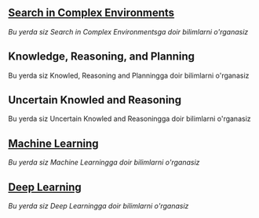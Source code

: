 ## [Search in Complex Environments](https://martianvenusianorg.github.io/search-in-complex-environments)

*Bu yerda siz Search in Complex Environmentsga doir bilimlarni o'rganasiz*

## Knowledge, Reasoning, and Planning

Bu yerda siz Knowled, Reasoning and Planningga doir bilimlarni o'rganasiz

## Uncertain Knowled and Reasoning

Bu yerda siz Uncertain Knowled and Reasoningga doir bilimlarni o'rganasiz

## [Machine Learning](https://martianvenusianorg.github.io/machine-learning/)

_Bu yerda siz Machine Learningga doir bilimlarni o'rganasiz_

## [Deep Learning](https://martianvenusianorg.github.io/deep-learning/)

_Bu yerda siz Deep Learningga doir bilimlarni o'rganasiz_
